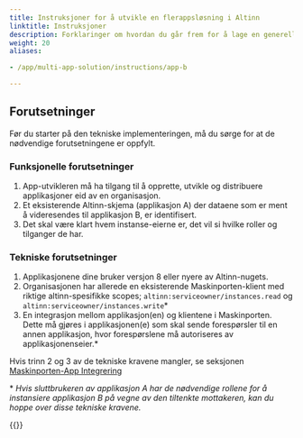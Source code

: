 ```yaml
---
title: Instruksjoner for å utvikle en flerappsløsning i Altinn
linktitle: Instruksjoner
description: Forklaringer om hvordan du går frem for å lage en generell flerappsløsning
weight: 20
aliases:

- /app/multi-app-solution/instructions/app-b

---
```


## Forutsetninger

Før du starter på den tekniske implementeringen, må du sørge for at de nødvendige forutsetningene er oppfylt.

### Funksjonelle forutsetninger

1. App-utvikleren må ha tilgang til å opprette, utvikle og distribuere applikasjoner eid av en organisasjon.
2. Et eksisterende Altinn-skjema (applikasjon A) der dataene som er ment å videresendes til applikasjon
   B, er identifisert.
3. Det skal være klart hvem instanse-eierne er, det vil si hvilke roller og tilganger de har.

### Tekniske forutsetninger

1. Applikasjonene dine bruker versjon 8 eller nyere av Altinn-nugets.
2. Organisasjonen har allerede en eksisterende Maskinporten-klient med riktige altinn-spesifikke
   scopes; `altinn:serviceowner/instances.read` og
   `altinn:serviceowner/instances.write`*
3. En integrasjon mellom applikasjon(en) og klientene i Maskinporten. Dette må gjøres i applikasjonen(e)
   som skal sende forespørsler til en annen applikasjon, hvor forespørslene må autoriseres av applikasjonenseier.*

Hvis trinn 2 og 3 av de tekniske kravene mangler, se
seksjonen [Maskinporten-App Integrering](../../../administration/maskinporten-app-integration)

\* _Hvis sluttbrukeren av applikasjon A har de nødvendige rollene for å instansiere applikasjon B på vegne av den
tiltenkte
mottakeren, kan du hoppe over disse tekniske kravene._

{{<children description="true"/>}}